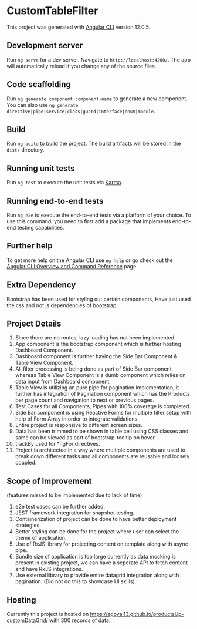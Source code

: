# CustomTableFilter

This project was generated with [Angular CLI](https://github.com/angular/angular-cli) version 12.0.5.

## Development server

Run `ng serve` for a dev server. Navigate to `http://localhost:4200/`. The app will automatically reload if you change any of the source files.

## Code scaffolding

Run `ng generate component component-name` to generate a new component. You can also use `ng generate directive|pipe|service|class|guard|interface|enum|module`.

## Build

Run `ng build` to build the project. The build artifacts will be stored in the `dist/` directory.

## Running unit tests

Run `ng test` to execute the unit tests via [Karma](https://karma-runner.github.io).

## Running end-to-end tests

Run `ng e2e` to execute the end-to-end tests via a platform of your choice. To use this command, you need to first add a package that implements end-to-end testing capabilities.

## Further help

To get more help on the Angular CLI use `ng help` or go check out the [Angular CLI Overview and Command Reference](https://angular.io/cli) page.

## Extra Dependency 
Bootstrap has been used for styling out certain components, Have just used the css and not js dependencies of bootstrap.

## Project Details
1. Since there are no routes, lazy loading has not been implemented.
2. App component is the bootstrap component which is further hosting Dashboard Component.
3. Dashboard component is further having the Side Bar Component & Table View Component.
4. All filter processing is being done as part of Side Bar component, whereas Table View Component is a dumb component which relies on data input from Dashboard component.
5. Table View is utilizing an pure pipe for pagination implementation, it further has integration of Pagination component which has the Products per page count and navigation to next or previous pages.
7. Test Cases for all Components, Pipes with 100% coverage is completed.
8. Side Bar component is using Reactive Forms for multiple filter setup with help of Form Array in order to integrate validations.
9. Entire project is responsive to different screen sizes.
10. Data has been trimmed to be shown in table cell using CSS classes and same can be viewed as part of bootstrap-tooltip on hover.
11. trackBy used for *ngFor directives.
12. Project is architected in a way where multiple components are used to break down different tasks and all components are reusable and loosely coupled. 

## Scope of Improvement
(features missed to be implemented due to lack of time)
1. e2e test cases can be further added.
2. JEST framework integration for snapshot testing.
3. Containerization of project can be done to have better deployment strategies.
4. Better styling can be done for the project where user can select the theme of application.
5. Use of RxJS library for projecting content on template along with async pipe.
6. Bundle size of application is too large currently as data mocking is present is existing project, we can have a seperate API to fetch content and have RxJS integrations.
7. Use external library to provide entire datagrid integration along with pagination. (Did not do this to showcase UI skills).

## Hosting
Currently this project is hosted on https://agoyal13.github.io/productsUp-customDataGrid/ with 300 records of data.
   
    
